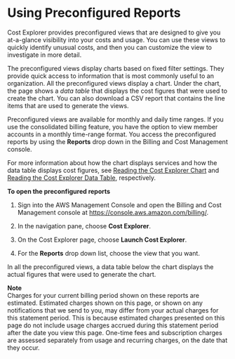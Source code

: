 # Using Preconfigured Reports<a name="preconfigreports"></a>

Cost Explorer provides preconfigured views that are designed to give you at\-a\-glance visibility into your costs and usage\. You can use these views to quickly identify unusual costs, and then you can customize the view to investigate in more detail\. 

The preconfigured views display charts based on fixed filter settings\. They provide quick access to information that is most commonly useful to an organization\. All the preconfigured views display a chart\. Under the chart, the page shows a *data table* that displays the cost figures that were used to create the chart\. You can also download a CSV report that contains the line items that are used to generate the views\.

Preconfigured views are available for monthly and daily time ranges\. If you use the consolidated billing feature, you have the option to view member accounts in a monthly time\-range format\. You access the preconfigured reports by using the **Reports** drop down in the Billing and Cost Management console\. 

For more information about how the chart displays services and how the data table displays cost figures, see [Reading the Cost Explorer Chart](aboutchart.md) and [Reading the Cost Explorer Data Table](aboutdatatable.md), respectively\. 

**To open the preconfigured reports**

1. Sign into the AWS Management Console and open the Billing and Cost Management console at [https://console\.aws\.amazon\.com/billing/](https://console.aws.amazon.com/billing/)\.

1. In the navigation pane, choose **Cost Explorer**\.

1. On the Cost Explorer page, choose **Launch Cost Explorer**\.

1. For the **Reports** drop down list, choose the view that you want\.

In all the preconfigured views, a data table below the chart displays the actual figures that were used to generate the chart\. 

**Note**  
Charges for your current billing period shown on these reports are estimated\. Estimated charges shown on this page, or shown on any notifications that we send to you, may differ from your actual charges for this statement period\. This is because estimated charges presented on this page do not include usage charges accrued during this statement period after the date you view this page\. One\-time fees and subscription charges are assessed separately from usage and recurring charges, on the date that they occur\. 